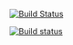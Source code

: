[![Build Status](https://travis-ci.org/alesiong/appveyor-test.svg?branch=master)](https://travis-ci.org/alesiong/appveyor-test)

[![Build status](https://ci.appveyor.com/api/projects/status/q80lx57tvra6tm18?svg=true)](https://ci.appveyor.com/project/alesiong/appveyor-test)
